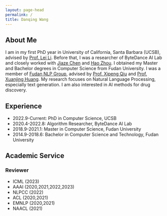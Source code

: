 ```yaml
---
layout: page-head
permalink: /
title: Danqing Wang
---
```


<!-- ## Welcome to My HomePage ! -->
## About Me

I am in my first PhD year in University of California, Santa Barbara (UCSB), advised by [Prof. Lei Li](https://lileicc.github.io/).
Before that, I was a researcher of ByteDance AI Lab and closely worked with [Jiaze Chen](https://cn.linkedin.com/in/jiaze-chen-00ab2681) and [Hao Zhou](https://zhouh.github.io/).
I obtained my Master and Bachelor degrees in Computer Science from Fudan University. I was a member of [Fudan NLP Group](https://nlp.fudan.edu.cn/), advised by [Prof. Xipeng Qiu](https://xpqiu.github.io/en.html) and [Prof. Xuanjing Huang](https://nlp.fudan.edu.cn/28702/list.htm).
My research focuses on Natural Language Processing, especially text generation. I am also interested in AI methods for drug discovery.

## Experience

* 2022.9-Current: PhD in Computer Science, UCSB
* 2020.4-2022.8: Algorithm Researcher, ByteDance AI Lab
* 2018.9-2021.1: Master in Computer Science, Fudan University
* 2014.9-2018.6: Bachelor in Computer Science and Technology, Fudan University

## Academic Service
<!-- ## PC Member   -->
<!-- Program Committee Member -->
### Reviewer
* ICML (2023)
* AAAI (2020,2021,2022,2023)
* NLPCC (2022)
* ACL (2020,2021)
* EMNLP (2020,2021)
* NAACL (2021)
